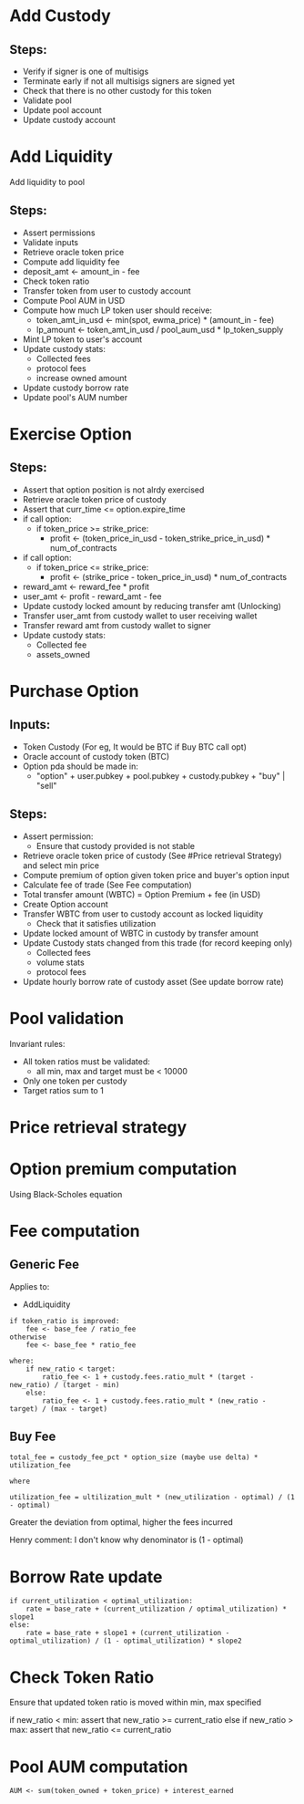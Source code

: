 # Add Custody

## Steps:
- Verify if signer is one of multisigs
- Terminate early if not all multisigs signers are signed yet
- Check that there is no other custody for this token
- Validate pool
- Update pool account
- Update custody account

# Add Liquidity

Add liquidity to pool

## Steps:
- Assert permissions
- Validate inputs
- Retrieve oracle token price
- Compute add liquidity fee 
- deposit_amt <- amount_in - fee
- Check token ratio
- Transfer token from user to custody account
- Compute Pool AUM in USD
- Compute how much LP token user should receive:
    - token_amt_in_usd <- min(spot, ewma_price) * (amount_in - fee)
    - lp_amount <- token_amt_in_usd / pool_aum_usd * lp_token_supply
- Mint LP token to user's account
- Update custody stats:
    - Collected fees
    - protocol fees
    - increase owned amount
- Update custody borrow rate
- Update pool's AUM number

# Exercise Option

## Steps:
- Assert that option position is not alrdy exercised
- Retrieve oracle token price of custody
- Assert that curr_time <= option.expire_time
- if call option:
    - if token_price >= strike_price:
        - profit <- (token_price_in_usd - token_strike_price_in_usd) * num_of_contracts
- if call option:
    - if token_price <= strike_price:
        - profit <- (strike_price - token_price_in_usd) * num_of_contracts
- reward_amt <- reward_fee * profit
- user_amt <- profit - reward_amt - fee
- Update custody locked amount by reducing transfer amt (Unlocking)
- Transfer user_amt from custody wallet to user receiving wallet
- Transfer reward amt from custody wallet to signer
- Update custody stats:
    - Collected fee
    - assets_owned

# Purchase Option

## Inputs:
- Token Custody (For eg, It would be BTC if Buy BTC call opt)
- Oracle account of custody token (BTC)
- Option pda should be made in:
    - "option" + user.pubkey + pool.pubkey + custody.pubkey + "buy" | "sell"

## Steps:
- Assert permission:
    - Ensure that custody provided is not stable
- Retrieve oracle token price of custody (See #Price retrieval Strategy) and select min price
- Compute premium of option given token price and buyer's option input
- Calculate fee of trade (See Fee computation)
- Total transfer amount (WBTC) = Option Premium + fee (in USD)
- Create Option account
- Transfer WBTC from user to custody account as locked liquidity
    - Check that it satisfies utilization
- Update locked amount of WBTC in custody by transfer amount
- Update Custody stats changed from this trade (for record keeping only)
    - Collected fees
    - volume stats
    - protocol fees 
- Update hourly borrow rate of custody asset (See update borrow rate)


# Pool validation

Invariant rules:
- All token ratios must be validated:
    - all min, max and target must be < 10000
- Only one token per custody
- Target ratios sum to 1


# Price retrieval strategy


# Option premium computation

Using Black-Scholes equation

# Fee computation
## Generic Fee

Applies to:
- AddLiquidity

```
if token_ratio is improved:
    fee <- base_fee / ratio_fee
otherwise
    fee <- base_fee * ratio_fee

where:
    if new_ratio < target:
        ratio_fee <- 1 + custody.fees.ratio_mult * (target - new_ratio) / (target - min)
    else:
        ratio_fee <- 1 + custody.fees.ratio_mult * (new_ratio - target) / (max - target)
```

## Buy Fee
```
total_fee = custody_fee_pct * option_size (maybe use delta) * utilization_fee

where

utilization_fee = ultilization_mult * (new_utilization - optimal) / (1 - optimal)
```

Greater the deviation from optimal, higher the fees incurred

Henry comment: I don't know why denominator is (1 - optimal)

# Borrow Rate update
```
if current_utilization < optimal_utilization:
    rate = base_rate + (current_utilization / optimal_utilization) * slope1
else:
    rate = base_rate + slope1 + (current_utilization - optimal_utilization) / (1 - optimal_utilization) * slope2
```
# Check Token Ratio

Ensure that updated token ratio is moved within  min, max specified

if new_ratio < min:
    assert that new_ratio >= current_ratio
else if new_ratio > max:
    assert that new_ratio <= current_ratio


# Pool AUM computation

```
AUM <- sum(token_owned + token_price) + interest_earned
```